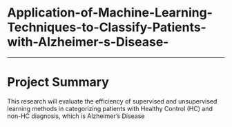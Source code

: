 # Application-of-Machine-Learning-Techniques-to-Classify-Patients-with-Alzheimer-s-Disease-
************************
# Project Summary
This research will evaluate the efficiency of supervised and unsupervised learning methods in categorizing patients with Healthy Control (HC) and non-HC diagnosis, which is Alzheimer’s Disease

